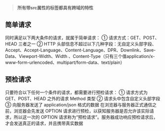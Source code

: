 > **所有带src属性的标签都具有跨域的特性**

## 简单请求


同时满足以下两大条件的请求，就属于简单请求： ① 请求方式：GET、POST、HEAD 三者之一 ② HTTP 头部信息不超过以下几种字段：无自定义头部字段、Accept、Accept-Language、Content-Language、DPR、Downlink、Save-Data、Viewport-Width、Width 、Content-Type（只有三个值application/x-www-form-urlencoded、multipart/form-data、text/plain）


## 预检请求


只要符合以下任何一个条件的请求，都需要进行预检请求： ① 请求方式为 GET、POST、HEAD 之外的请求 Method 类型 ② 请求头中包含自定义头部字段 ③ 向服务器发送了 application/json 格式的数据 在浏览器与服务器正式通信之前，浏览器会先发送 OPTION 请求进行预检，以获知服务器是否允许该实际请求，所以这一次的 OPTION 请求称为“预检请求”。服务器成功响应预检请求后，才会发送真正的请求，并且携带真实数据

